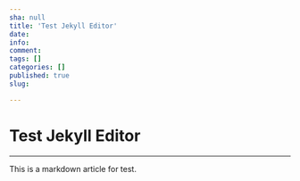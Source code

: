 ```yaml
---
sha: null
title: 'Test Jekyll Editor'
date: 
info: 
comment: 
tags: []
categories: []
published: true
slug: 

---
```

# Test Jekyll Editor

---


 This is a markdown article for test.

